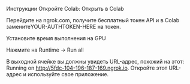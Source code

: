 Инструкции
Откройте Colab: Открыть в Colab

Перейдите на ngrok.com, получите бесплатный токен API и в Colab заменитеYOUR-AUTHTOKEN-HERE на токен.

Установите время выполнения на GPU

Нажмите на Runtime -> Run all

В выходной ячейке вы должны увидеть URL-адрес, похожий на этот: Running on http://5fdc-104-196-187-169.ngrok.io. Откройте этот URL-адрес и используйте свое приложение.
